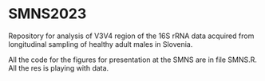# SMNS2023

Repository for analysis of V3V4 region of the 16S rRNA data acquired from longitudinal sampling of healthy adult males in Slovenia. 

All the code for the figures for presentation at the SMNS are in file SMNS.R. All the res is playing with data. 
